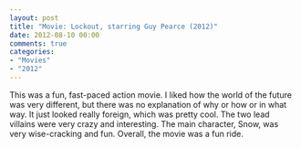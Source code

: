 ```yaml
---
layout: post
title: "Movie: Lockout, starring Guy Pearce (2012)"
date: 2012-08-10 00:00
comments: true
categories:
- "Movies"
- "2012"
---
```


This was a fun, fast-paced action movie. I liked how the world of
the future was very different, but there was no explanation of why
or how or in what way. It just looked really foreign, which was
pretty cool. The two lead villains were very crazy and
interesting. The main character, Snow, was very wise-cracking and
fun. Overall, the movie was a fun ride.
